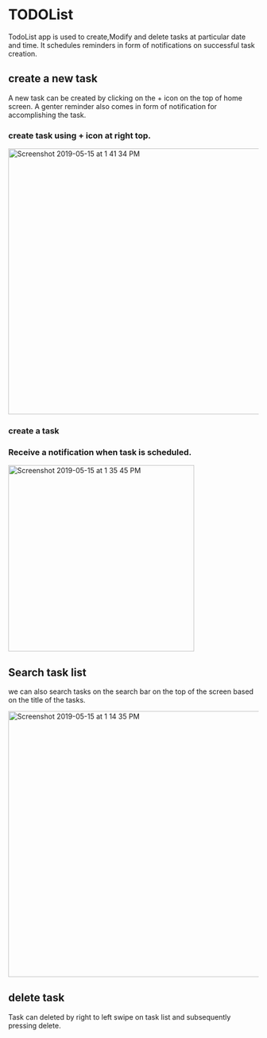# TODOList

TodoList app is used to create,Modify and delete tasks at particular date and time. It schedules reminders in form of notifications on successful task creation.

## create a new task
A new task can be created by clicking on the + icon on the top of home screen. A genter reminder also comes in form of notification for accomplishing the task.

### create task using + icon at right top.
<img width="534" alt="Screenshot 2019-05-15 at 1 41 34 PM" src="https://user-images.githubusercontent.com/47241636/57759250-3180f980-7717-11e9-9bff-5c6a9411f9fb.png">

### create a task 

### Receive a notification when task is scheduled.
<img width="374" alt="Screenshot 2019-05-15 at 1 35 45 PM" src="https://user-images.githubusercontent.com/47241636/57759097-d0f1bc80-7716-11e9-8a3a-ddea9c35b1f1.png">


## Search task list
we can also search tasks on the search bar on the top of the screen based on the title of the tasks.

<img width="534" alt="Screenshot 2019-05-15 at 1 14 35 PM" src="https://user-images.githubusercontent.com/47241636/57757651-8b7fc000-7713-11e9-81df-4bb29cf7d2bb.png">

## delete task 
Task can deleted by right to left swipe on task list and subsequently pressing delete.
